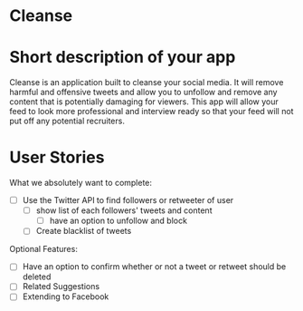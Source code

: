 # Cleanse

# Short description of your app
Cleanse is an application built to cleanse your social media. It will remove harmful and offensive tweets and allow you to unfollow and remove any content that is potentially damaging for viewers. This app will allow your feed to look more professional and interview ready so that your feed will not put off any potential recruiters.  

# User Stories
What we absolutely want to complete:
* [ ] Use the Twitter API to find followers or retweeter of user
  * [ ] show list of each followers' tweets and content
    * [ ] have an option to unfollow and block
  * [ ] Create blacklist of tweets
    
Optional Features: 
* [ ] Have an option to confirm whether or not a tweet or retweet should be deleted
* [ ] Related Suggestions
* [ ] Extending to Facebook
